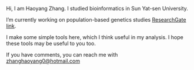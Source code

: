 Hi, I am Haoyang Zhang. I studied bioinformatics in Sun Yat-sen University.

I’m currently working on population-based genetics studies [ResearchGate link](www.baidu.com).

I make some simple tools here, which I think useful in my analysis. I hope these tools may be useful to you too.

If you have comments, you can reach me with zhanghaoyang0@hotmail.com
